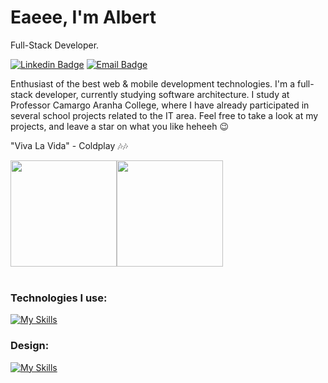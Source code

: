 # Eaeee, I'm Albert

Full-Stack Developer.

[![Linkedin Badge](https://img.shields.io/badge/Albert%20Smaczylo-informational?style=flat&logo=linkedin&logoColor=white&link=https://www.linkedin.com/in/albert-smaczylo-2918ba272/)](https://www.linkedin.com/in/albert-smaczylo-2918ba272/)
[![Email Badge](https://img.shields.io/badge/albertsmaczylo@gmail.com-informational?style=flat&logo=gmail&logoColor=white&link=mailto:albertsmaczylo@gmail.com)](mailto:albertsmaczylo@gmail.com)

Enthusiast of the best web & mobile development technologies.
I'm a full-stack developer, currently studying software architecture. I study at Professor Camargo Aranha College, where I have already participated in several school projects related to the IT area. Feel free to take a look at my projects, and leave a star on what you like heheeh 😉

"Viva La Vida" - Coldplay 🎶🎶


<div style="display: flex; align-items: center;" align="center">

  <img height="170em" src="https://github-readme-stats.vercel.app/api?username=albberrrt&show_icons=true&theme=buefy&hide=contribs"/>
  <img height="170em" src="https://github-readme-stats.vercel.app/api/top-langs/?username=albberrrt&layout=compact&theme=buefy">
</div>
<br>

<h3>Technologies I use:</h3>

[![My Skills](https://skillicons.dev/icons?i=nodejs,next,react,typescript,laravel,php,tailwind,sass,firebase,prisma,mysql,postgres,linux,docker&)](https://skillicons.dev)

<h3>Design: </h3>

[![My Skills](https://skillicons.dev/icons?i=ps,ai,figma)](https://skillicons.dev)
